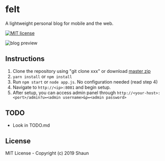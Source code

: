 # felt
A lightweight personal blog for mobile and the web.

[![MIT license](https://img.shields.io/badge/license-MIT-green.svg)](https://github.com/ShaunLWM/felt/blob/master/LICENSE)

![blog preview](https://i.imgur.com/qgEdAPB.png)

## Instructions
1. Clone the repository using "git clone xxx" or download  [master zip](https://github.com/ShaunLWM/felt/archive/master.zip)
2.  `yarn install` or `npm install`
3. Run `npm start` or `node app.js`. No configuration needed (read step 4)
4. Navigate to `http://<ip>:8081` and begin setup.
5. After setup, you can access admin panel through `http://<your-host>:<port>/admin?u=<admin username>&p=<admin password>`

## TODO
- Look in TODO.md

## License
MIT License - Copyright (c) 2019 Shaun
